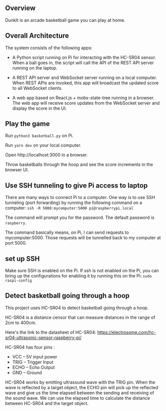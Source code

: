 ## Overview
DunkIt is an arcade basketball game you can play at home.

## Overall Architecture
The system consists of the following apps:

* A Python script running on Pi for interacting with the HC-SR04 sensor. When a ball goes in, the script will call the API of the REST API server running on the laptop.

* A REST API server and WebSocket server running on a local computer. When REST APIs are invoked, this app will broadcast the updated score to all WebSocket clients.

* A web app based on React.js + mobx-state-tree running in a browser. The web app will receive score updates from the WebSocket server and display the score in the UI.

## Play the game
Run `python3 basketball.py` on Pi.

Run `yarn dev` on your local computer.

Open http://localhost:3000 in a browser.

Throw basketballs through the hoop and see the score increments in the browser UI.

## Use SSH tunneling to give Pi access to laptop
There are many ways to connect Pi to a computer. One way is to use SSH tunneling (port forwarding) by running the following command on a computer:
`ssh -R 5000:mycomputer:5000 pi@raspberrypi.local`

The command will prompt you for the password. The default password is `raspberry`.

The command basically means, on Pi, I can send requests to mycomputer:5000. Those requests will be tunnelled back to my computer at port 5000.

## set up SSH
Make sure SSH is enabled on the Pi. If ssh is not enabled on the Pi, you can bring up the configurations for enabling it by running this on the Pi: 
`sudo raspi-config`

## Detect basketball going through a hoop
This project uses HC-SR04 to detect basketball going through a hoop.

HC-SR04 is a distance censor that can measure distances in the range of 2cm to 400cm.

Here's the link to the datasheet of HC-SR04:
https://electrosome.com/hc-sr04-ultrasonic-sensor-raspberry-pi/

HC-SR04 has four pins :
* VCC – 5V input power
* TRIG – Trigger Input
* ECHO – Echo Output
* GND – Ground

HC-SR04 works by emitting ultrasound wave with the TRIG pin. When the wave is reflected by a target object, the ECHO pin will pick up the reflected wave and give us the time elapsed between the sending and receiving of the sound wave. We can use the elapsed time to calculate the distance between HC-SR04 and the target object.